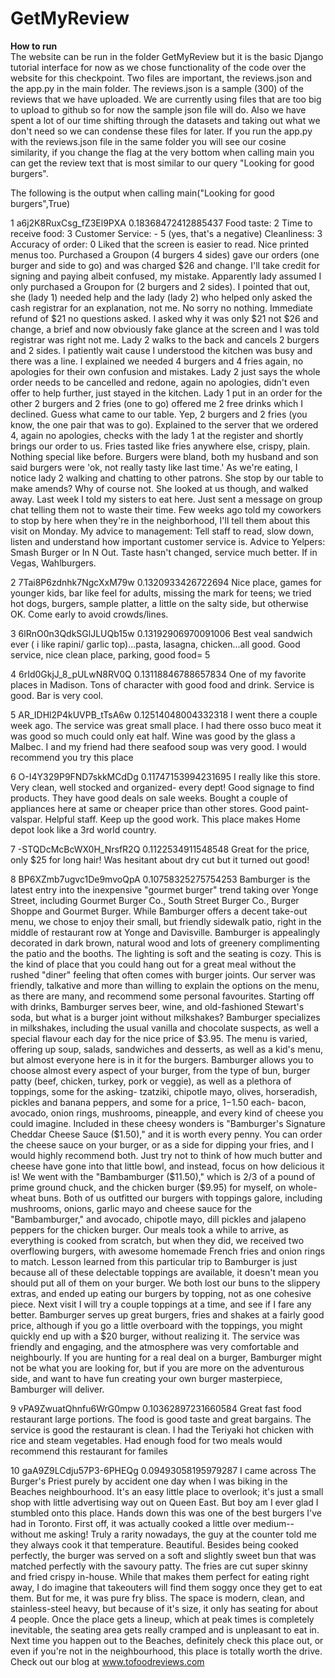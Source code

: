 # GetMyReview
<b>How to run</b>  
The website can be run in the folder GetMyReview but it is the basic Django tutorial interface for now as we chose functionality of the code over the website for this checkpoint. Two files are important, the reviews.json and the app.py in the main folder. The reviews.json is a sample (300) of the reviews that we have uploaded. We are currently using files that are too big to upload to github so for now the sample json file will do. Also we have spent a lot of our time shifting through the datasets and taking out what we don't need so we can condense these files for later. If you run the app.py with the reviews.json file in the same folder you will see our cosine similarity, if you change the flag at the very bottom when calling main you can get the review text that is most similar to our query "Looking for good burgers".

The following is the output when calling main("Looking for good burgers",True)

1 a6j2K8RuxCsg_fZ3El9PXA 0.18368472412885437 Food taste: 2 Time to receive food: 3 Customer Service: - 5 (yes, that's a negative) Cleanliness: 3 Accuracy of order: 0 Liked that the screen is easier to read. Nice printed menus too. Purchased a Groupon  (4 burgers 4 sides) gave our orders (one burger and side to go) and was charged $26 and change. I'll take credit for signing and paying albeit confused, my mistake. Apparently lady assumed I only purchased a Groupon for (2 burgers and 2 sides). I pointed that out, she (lady 1) needed help and the lady (lady 2) who helped only asked the cash registrar for an explanation, not me. No sorry no nothing. Immediate refund of $21 no questions asked. I asked why it was only $21 not $26 and change, a brief and now obviously fake glance at the screen and I was told registrar was right not me. Lady 2 walks to the back and cancels 2 burgers and 2 sides. I patiently wait cause I understood the kitchen was busy and there was a line. I explained we needed 4 burgers and 4 fries again, no apologies for their own confusion and mistakes. Lady 2 just says the whole order needs to be cancelled and redone, again no apologies, didn't even offer to help further, just stayed in the kitchen. Lady 1 put in an order for the other 2 burgers and 2 fries (one to go) offered me 2 free drinks which I declined. Guess what came to our table. Yep, 2 burgers and 2 fries (you know, the one pair that was to go). Explained to the server that we ordered 4, again no apologies, checks with the lady 1 at the register and shortly brings our order to us. Fries tasted like fries anywhere else, crispy, plain. Nothing special like before. Burgers were bland, both my husband and son said burgers were 'ok, not really tasty like last time.' As we're eating, I notice lady 2 walking and chatting to other patrons. She stop by our table to make amends? Why of course not. She looked at us though, and walked away. Last week I told my sisters to eat here. Just sent a message on group chat telling them not to waste their time. Few weeks ago told my coworkers to stop by here when they're in the neighborhood, I'll tell them about this visit on Monday. My advice to management: Tell staff to read, slow down, listen and understand how important customer service is. Advice to Yelpers: Smash Burger or In N Out. Taste hasn't changed, service much better. If in Vegas, Wahlburgers.

2 7Tai8P6zdnhk7NgcXxM79w 0.1320933426722694 Nice place, games for younger kids, bar like feel for adults, missing the mark for teens; we tried hot dogs, burgers, sample platter, a little on the salty side, but otherwise OK. Come early to avoid crowds/lines.

3 6lRnO0n3QdkSGlJLUQb15w 0.13192906970091006 Best veal sandwich ever ( i like rapini/ garlic top)...pasta, lasagna, chicken...all good. Good service, nice clean place, parking, good food= 5

4 6rId0GkjJ_8_pULwN8RV0Q 0.13118846788657834 One of my favorite places in Madison.  Tons of character with good food and drink.  Service is good.  Bar is very cool.

5 AR_IDHl2P4kUVPB_tTsA6w 0.12514048004332318 I went there a couple week ago. The service was great small place. I had there osso buco meat it was good so much could only eat half. Wine was good by the glass a Malbec. I and my friend had there seafood soup was very good. I would recommend you try this place

6 O-I4Y329P9FND7skkMCdDg 0.11747153994231695 I really like this store. Very clean, well stocked and organized- every dept! Good signage to find products. They have good deals on sale weeks. Bought a couple of appliances here at same or cheaper price than other stores. Good paint-valspar. Helpful staff. Keep up the good work. This place makes Home depot look like a 3rd world country.

7 -STQDcMcBcWX0H_NrsfR2Q 0.1122534911548548 Great for the price, only $25 for long hair! Was hesitant about dry cut but it turned out good!

8 BP6XZmb7ugvc1De9mvoQpA 0.10758325275754253 Bamburger is the latest entry into the inexpensive "gourmet burger" trend taking over Yonge Street, including Gourmet Burger Co., South Street Burger Co., Burger Shoppe and Gourmet Burger. While Bamburger offers a decent take-out menu, we chose to enjoy their small, but friendly sidewalk patio, right in the middle of restaurant row at Yonge and Davisville. Bamburger is appealingly decorated in dark brown, natural wood and lots of greenery complimenting the patio and the booths. The lighting is soft and the seating is cozy. This is the kind of place that you could hang out for a great meal without the rushed "diner" feeling that often comes with burger joints. Our server was friendly, talkative and more than willing to explain the options on the menu, as there are many, and recommend some personal favourites. Starting off with drinks, Bamburger serves beer, wine, and old-fashioned Stewart's soda, but what is a burger joint without milkshakes? Bamburger specializes in milkshakes, including the usual vanilla and chocolate suspects, as well a special flavour each day for the nice price of $3.95. The menu is varied, offering up soup, salads, sandwiches and desserts, as well as a kid's menu, but almost everyone here is in it for the burgers. Bamburger allows you to choose almost every aspect of your burger, from the type of bun, burger patty (beef, chicken, turkey, pork or veggie), as well as a plethora of toppings, some for the asking- tzatziki, chipotle mayo, olives, horseradish, pickles and banana peppers, and some for a price, $1-$1.50 each- bacon, avocado, onion rings, mushrooms, pineapple, and every kind of cheese you could imagine. Included in these cheesy wonders is "Bamburger's Signature Cheddar Cheese Sauce ($1.50)," and it is worth every penny. You can order the cheese sauce on your burger, or as a side for dipping your fries, and I would highly recommend both. Just try not to think of how much butter and cheese have gone into that little bowl, and instead, focus on how delicious it is! We went with the "Bambamburger ($11.50)," which is 2/3 of a pound of prime ground chuck, and the chicken burger ($9.95) for myself, on whole-wheat buns. Both of us outfitted our burgers with toppings galore, including mushrooms, onions, garlic mayo and cheese sauce for the "Bambamburger," and avocado, chipotle mayo, dill pickles and jalapeno peppers for the chicken burger. Our meals took a while to arrive, as everything is cooked from scratch, but when they did, we received two overflowing burgers, with awesome homemade French fries and onion rings to match. Lesson learned from this particular trip to Bamburger is just because all of these delectable toppings are available, it doesn't mean you should put all of them on your burger. We both lost our buns to the slippery extras, and ended up eating our burgers by topping, not as one cohesive piece.  Next visit I will try a couple toppings at a time, and see if I fare any better. Bamburger serves up great burgers, fries and shakes at a fairly good price, although if you go a little overboard with the toppings, you might quickly end up with a $20 burger, without realizing it. The service was friendly and engaging, and the atmosphere was very comfortable and neighbourly. If you are hunting for a real deal on a burger, Bamburger might not be what you are looking for, but if you are more on the adventurous side, and want to have fun creating your own burger masterpiece, Bamburger will deliver.

9 vPA9ZwuatQhnfu6WrG0mpw 0.10362897231660584 Great fast food restaurant large portions. The food is good taste and great bargains. The service is good the restaurant is clean. I had the Teriyaki hot chicken with rice and steam vegetables. Had enough food for two meals would recommend this restaurant for familes

10 gaA9Z9LCdju57P3-6PHEQg 0.09493058195979287 I came across The Burger's Priest purely by accident one day when I was biking in the Beaches neighbourhood. It's an easy little place to overlook; it's just a small shop with little advertising way out on Queen East. But boy am I ever glad I stumbled onto this place. Hands down this was one of the best burgers I've had in Toronto. First off, it was actually cooked a little over medium-- without me asking! Truly a rarity nowadays, the guy at the counter told me they always cook it that temperature. Beautiful. Besides being cooked perfectly, the burger was served on a soft and slightly sweet bun that was matched perfectly with the savoury patty. The fries are cut super skinny and fried crispy in-house. While that makes them perfect for eating right away, I do imagine that takeouters will find them soggy once they get to eat them. But for me, it was pure fry bliss. The space is modern, clean, and stainless-steel heavy, but because of it's size, it only has seating for about 4 people. Once the place gets a lineup, which at peak times is completely inevitable, the seating area gets really cramped and is unpleasant to eat in. Next time you happen out to the Beaches, definitely check this place out, or even if you're not in the neighbourhood, this place is totally worth the drive. Check out our blog at www.tofoodreviews.com
